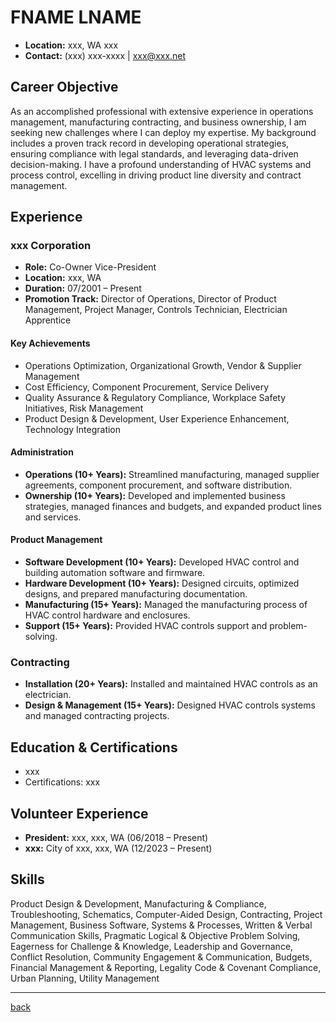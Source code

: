 # FNAME LNAME

- **Location:** xxx, WA xxx
- **Contact:** (xxx) xxx-xxxx | xxx@xxx.net

## Career Objective

As an accomplished professional with extensive experience in operations management, manufacturing contracting, and business ownership, I am seeking new challenges where I can deploy my expertise. My background includes a proven track record in developing operational strategies, ensuring compliance with legal standards, and leveraging data-driven decision-making. I have a profound understanding of HVAC systems and process control, excelling in driving product line diversity and contract management.

## Experience

### xxx Corporation

- **Role:** Co-Owner Vice-President
- **Location:** xxx, WA
- **Duration:** 07/2001 – Present
- **Promotion Track:** Director of Operations, Director of Product Management, Project Manager, Controls Technician, Electrician Apprentice

#### Key Achievements

- Operations Optimization, Organizational Growth, Vendor & Supplier Management
- Cost Efficiency, Component Procurement, Service Delivery
- Quality Assurance & Regulatory Compliance, Workplace Safety Initiatives, Risk Management
- Product Design & Development, User Experience Enhancement, Technology Integration

#### Administration

- **Operations (10+ Years):** Streamlined manufacturing, managed supplier agreements, component procurement, and software distribution.
- **Ownership (10+ Years):** Developed and implemented business strategies, managed finances and budgets, and expanded product lines and services.

#### Product Management

- **Software Development (10+ Years):** Developed HVAC control and building automation software and firmware.
- **Hardware Development (10+ Years):** Designed circuits, optimized designs, and prepared manufacturing documentation.
- **Manufacturing (15+ Years):** Managed the manufacturing process of HVAC control hardware and enclosures.
- **Support (15+ Years):** Provided HVAC controls support and problem-solving.

### Contracting

- **Installation (20+ Years):** Installed and maintained HVAC controls as an electrician.
- **Design & Management (15+ Years):** Designed HVAC controls systems and managed contracting projects.

## Education & Certifications

- xxx
- Certifications: xxx

## Volunteer Experience

- **President:** xxx, xxx, WA (06/2018 – Present)
- **xxx:** City of xxx, xxx, WA (12/2023 – Present)

## Skills

Product Design & Development, Manufacturing & Compliance, Troubleshooting, Schematics, Computer-Aided Design, Contracting, Project Management, Business Software, Systems & Processes, Written & Verbal Communication Skills, Pragmatic Logical & Objective Problem Solving, Eagerness for Challenge & Knowledge, Leadership and Governance, Conflict Resolution, Community Engagement & Communication, Budgets, Financial Management & Reporting, Legality Code & Covenant Compliance, Urban Planning, Utility Management

---

[back](../)
